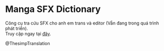 # Manga SFX Dictionary
Công cụ tra cứu SFX cho anh em trans và editor (Vẫn đang trong quá trình phát triển). <br/>
Truy cập ngay tại [đây](https://thesimp-sfx-dctionary.vercel.app/).<br/>

@ThesimpTranslation
